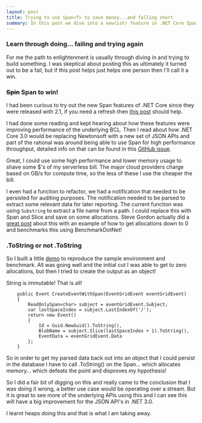 ```yaml
---
layout: post
title: Trying to use Span<T> to save money...and falling short
summary: In this post we dive into a new(ish) feature in .NET Core Span<T>, which could allow us to reduce our serverless application footprint but didn't quite work out
---
```


### Learn through doing... failing and trying again

For me the path to enlightenment is usually through diving in and trying to build something. I was skeptical about posting this as ultimately it turned out to be a fail, but if this post helps just helps one person then I'll call it a win.

### ~~Spin~~ Span to win!

I had been curious to try out the new Span features of .NET Core since they were released with 2.1, if you need a refresh then [this post] should help.

I had done some reading and kept hearing about how these features were improving performance of the underlying BCL. Then I read about how .NET Core 3.0 would be replacing Newtonsoft with a new set of JSON APIs and part of the rational was around being able to use Span<T> for high performance throughput, detailed info on that can be found in this [GitHub issue].

Great, I could use some high performance and lower memory usage to shave some $'s of my serverless bill. The major cloud providers charge based on GB/s for compute time, so the less of these I use the cheaper the bill.

I even had a function to refactor, we had a notification that needed to be persisted for auditing purposes. The notification needed to be parsed to extract some relevant data for later reporting. The current function was using `Substring` to extract a file name from a path. I could replace this with Span and Slice and save on some allocations. Steve Gordon actually did a [great post] about this with an example of how to get allocations down to 0 and benchmarks this using BenchmarkDotNet!

### .ToString or not .ToString

So I built a little [demo] to reproduce the sample environment and benchmark. All was going well and the initial cut I was able to get to zero allocations, but then I tried to create the output as an object!

String is immutable! That is all!

```
    public Event CreateEventWithSpan(EventGridEvent eventGridEvent)
    {
        ReadOnlySpan<char> subject = eventGridEvent.Subject;
        var lastSpaceIndex = subject.LastIndexOf('/');
        return new Event()
        {
            Id = Guid.NewGuid().ToString(),
            BlobName = subject.Slice(lastSpaceIndex + 1).ToString(),
            EventData = eventGridEvent.Data
        };
    }
```

So in order to get my parsed data back out into an object that I could persist in the database I have to call .ToString() on the Span... which allocates memory... which defeats the point and disproves my hypothesis!

So I did a fair bit of digging on this and really came to the conclusion that I was doing it wrong, a better use case would be operating over a stream. But it is great to see more of the underlying APIs using this and I can see this will have a big improvement for the JSON API's in .NET 3.0.

I learnt heaps doing this and that is what I am taking away.

[this post]: https://docs.microsoft.com/en-us/dotnet/standard/memory-and-spans/
[GitHub issue]: https://github.com/dotnet/announcements/issues/90
[great post]: https://www.stevejgordon.co.uk/an-introduction-to-optimising-code-using-span-t
[demo]: https://github.com/msimpsonnz/misc/tree/master/src/Function.Demo.Span